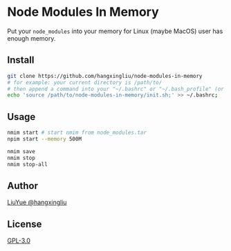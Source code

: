 # Node Modules In Memory

Put your `node_modules` into your memory for Linux (maybe MacOS) user has enough memory.

## Install

``` bash
git clone https://github.com/hangxingliu/node-modules-in-memory
# for example: your current directory is /path/to/
# then append a command into your "~/.bashrc" or "~/.bash_profile" (or equivalent)
echo 'source /path/to/node-modules-in-memory/init.sh;' >> ~/.bashrc;
```

## Usage

``` bash
nmim start # start nmim from node_modules.tar
npim start --memory 500M

nmim save
nmim stop
nmim stop-all
```

## Author

[LiuYue @hangxingliu](https://github.com/hangxingliu)

## License

[GPL-3.0](LICENSE)
